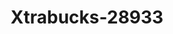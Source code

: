 ---
f_zip-code: 30260
f_state-code: GA
title: Xtrabucks-28933
f_phone: 404-361-0803
f_city-only: Morrow
f_address: 6233 Jonesboro Rd Morrow
f_location-unique-id: '28933'
slug: xtrabucks-28933
updated-on: '2024-05-30T13:46:58.046Z'
created-on: '2024-05-30T13:36:59.803Z'
published-on: '2024-05-30T13:54:32.469Z'
f_city-state: cms/city/morrow-ga.md
f_company: cms/company/xtrabucks.md
f_state: cms/state/georgia.md
layout: '[payday-loan].html'
tags: payday-loan
---